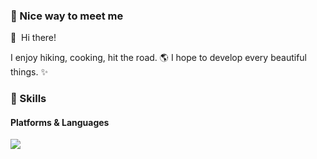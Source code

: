 ### 🤞 Nice way to meet me

<p>
  👋&nbsp; Hi there! 
  
</p>

I enjoy hiking, cooking, hit the road. 🌎 
I hope to develop every beautiful things. ✨

### 💪 Skills
#### Platforms & Languages

<p>
  <img src="https://img.shields.io/badge/Java-007396?style=flat-square&logo=Java&logoColor=white"/>
</p>
